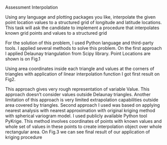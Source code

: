 Assessment Interpolation

Using any language and plotting packages you like, interpolate
the given point location values to a structured grid of longitude
 and latitude locations. This task will ask the candidate to implement
 a procedure that interpolates known grid points and values
 to a structured grid

For the solution of this problem, I used Python language and third-party tools.
I applied several methods to solve this problem.
On the first approach I applied Delaunay triangulation from Scipy library.
Point Locations are shown is on Fig.1


Using area coordinates inside each triangle and values at the corners of
 triangles with application of linear interpolation function I got first result
on Fig2.


This approach gives very rough representation of variable Value. 
This approach doesn’t consider values outside Delaunay triangles.
Another limitation of this approach is very limited extrapolation capabilities
 outside area covered by triangles.
Second approach I used was based on applying nearest analysis with nearest approximation
with original kriging method with spherical variogram model.
I used publicly available Python tool PyKrige.
This method involves coordinates of points with known values and whole set of values
 in these points to create interpolation object over whole rectangular area.
 On Fig.3 we can see final result of our application of kriging procedure
  